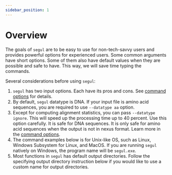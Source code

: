 ```yaml
---
sidebar_position: 1
---
```


# Overview

The goals of `segul` are to be easy to use for non-tech-savvy users and provides powerful options for experienced users. Some common arguments have short options. Some of them also have default values when they are possible and safe to have. This way, we will save time typing the commands.

Several considerations before using `segul`:

1. `segul` has two input options. Each have its pros and cons. See [command options](./com) for details.
2. By default, `segul` datatype is DNA. If your input file is amino acid sequences, you are required to use `--datatype aa` option.
3. Except for computing alignment statistics, you can pass `--datatype ignore`. This will speed up the processing time up to 40 percent. Use this option carefully. It is safe for DNA sequences. It is only safe for amino acid sequences when the output is not in nexus format. Learn more in the [command options](https://docs.page/hhandika/segul-docs/command_options#data-types).
4. The command examples below is for Unix-like OS, such as Linux, Windows Subsystem for Linux, and MacOS. If you are running `segul` natively on Windows, the program name will be `segul.exe`.
5. Most functions in `segul` has default output directories. Follow the specifying output directory instruction below if you would like to use a custom name for output directories.
